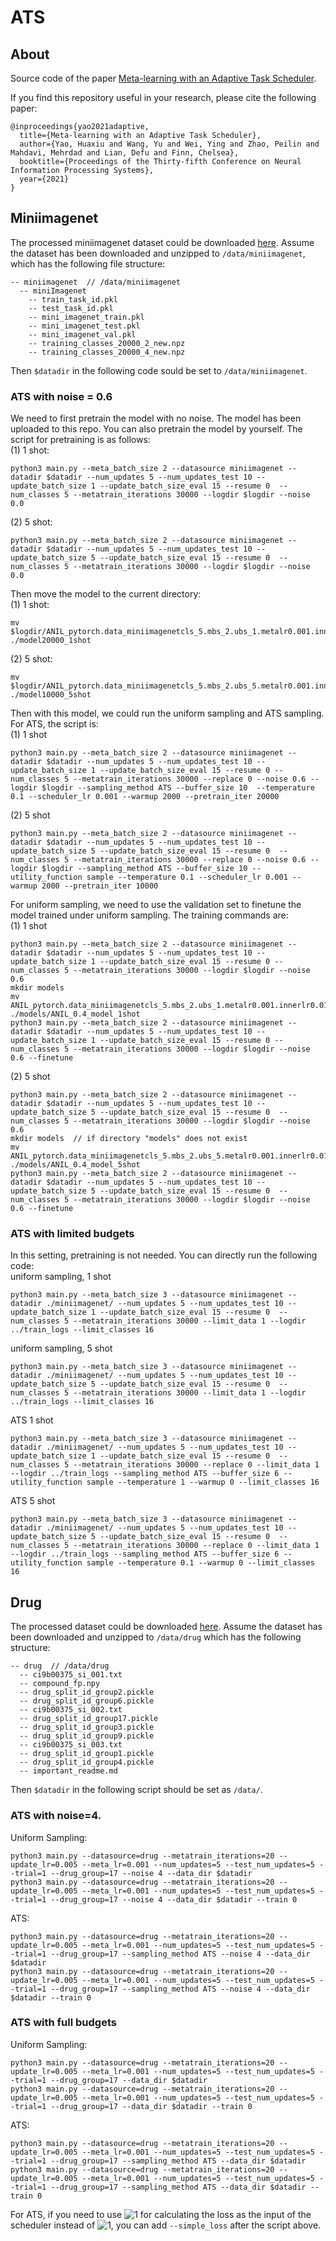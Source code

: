 # ATS

## About
Source code of the paper [Meta-learning with an Adaptive Task Scheduler](https://arxiv.org/abs/xxx).


If you find this repository useful in your research, please cite the following paper:
```
@inproceedings{yao2021adaptive,
  title={Meta-learning with an Adaptive Task Scheduler},
  author={Yao, Huaxiu and Wang, Yu and Wei, Ying and Zhao, Peilin and Mahdavi, Mehrdad and Lian, Defu and Finn, Chelsea},
  booktitle={Proceedings of the Thirty-fifth Conference on Neural Information Processing Systems},
  year={2021} 
}
```


## Miniimagenet
The processed miniimagenet dataset could be downloaded [here](https://drive.google.com/file/d/10-l1GWesRIoToxFAO9_f2hAd6mVc9ns7/view?usp=sharing). Assume the dataset has been downloaded and unzipped to `/data/miniimagenet`, which has the following file structure:
```
-- miniimagenet  // /data/miniimagenet
  -- miniImagenet
    -- train_task_id.pkl
    -- test_task_id.pkl
    -- mini_imagenet_train.pkl
    -- mini_imagenet_test.pkl
    -- mini_imagenet_val.pkl
    -- training_classes_20000_2_new.npz
    -- training_classes_20000_4_new.npz
```
Then `$datadir` in the following code sould be set to `/data/miniimagenet`. 


### ATS with noise = 0.6
We need to first pretrain the model with no noise. The model has been uploaded to this repo. You can also pretrain the model by yourself. The script for pretraining is as follows:  
(1) 1 shot: 
```
python3 main.py --meta_batch_size 2 --datasource miniimagenet --datadir $datadir --num_updates 5 --num_updates_test 10 --update_batch_size 1 --update_batch_size_eval 15 --resume 0  --num_classes 5 --metatrain_iterations 30000 --logdir $logdir --noise 0.0
```
(2) 5 shot:
```
python3 main.py --meta_batch_size 2 --datasource miniimagenet --datadir $datadir --num_updates 5 --num_updates_test 10 --update_batch_size 5 --update_batch_size_eval 15 --resume 0  --num_classes 5 --metatrain_iterations 30000 --logdir $logdir --noise 0.0
```

Then move the model to the current directory:  
(1) 1 shot:
```
mv $logdir/ANIL_pytorch.data_miniimagenetcls_5.mbs_2.ubs_1.metalr0.001.innerlr0.01.hidden32/model20000 ./model20000_1shot
```
(2) 5 shot:
```
mv $logdir/ANIL_pytorch.data_miniimagenetcls_5.mbs_2.ubs_5.metalr0.001.innerlr0.01.hidden32/model10000 ./model10000_5shot
```

Then with this model, we could run the uniform sampling and ATS sampling. 
For ATS, the script is:  
(1) 1 shot
```
python3 main.py --meta_batch_size 2 --datasource miniimagenet --datadir $datadir --num_updates 5 --num_updates_test 10 --update_batch_size 1 --update_batch_size_eval 15 --resume 0 --num_classes 5 --metatrain_iterations 30000 --replace 0 --noise 0.6 --logdir $logdir --sampling_method ATS --buffer_size 10  --temperature 0.1 --scheduler_lr 0.001 --warmup 2000 --pretrain_iter 20000
```
(2) 5 shot
```
python3 main.py --meta_batch_size 2 --datasource miniimagenet --datadir $datadir --num_updates 5 --num_updates_test 10 --update_batch_size 5 --update_batch_size_eval 15 --resume 0  --num_classes 5 --metatrain_iterations 30000 --replace 0 --noise 0.6 --logdir $logdir --sampling_method ATS --buffer_size 10 --utility_function sample --temperature 0.1 --scheduler_lr 0.001 --warmup 2000 --pretrain_iter 10000
```

For uniform sampling, we need to use the validation set to finetune the model trained under uniform sampling. The training commands are:  
(1) 1 shot
```
python3 main.py --meta_batch_size 2 --datasource miniimagenet --datadir $datadir --num_updates 5 --num_updates_test 10 --update_batch_size 1 --update_batch_size_eval 15 --resume 0 --num_classes 5 --metatrain_iterations 30000 --logdir $logdir --noise 0.6
mkdir models
mv ANIL_pytorch.data_miniimagenetcls_5.mbs_2.ubs_1.metalr0.001.innerlr0.01.hidden32_noise0.6/model30000 ./models/ANIL_0.4_model_1shot
python3 main.py --meta_batch_size 2 --datasource miniimagenet --datadir $datadir --num_updates 5 --num_updates_test 10 --update_batch_size 1 --update_batch_size_eval 15 --resume 0 --num_classes 5 --metatrain_iterations 30000 --logdir $logdir --noise 0.6 --finetune
```
(2) 5 shot
```
python3 main.py --meta_batch_size 2 --datasource miniimagenet --datadir $datadir --num_updates 5 --num_updates_test 10 --update_batch_size 5 --update_batch_size_eval 15 --resume 0  --num_classes 5 --metatrain_iterations 30000 --logdir $logdir --noise 0.6
mkdir models  // if directory "models" does not exist
mv ANIL_pytorch.data_miniimagenetcls_5.mbs_2.ubs_5.metalr0.001.innerlr0.01.hidden32_noise0.6/model30000 ./models/ANIL_0.4_model_5shot
python3 main.py --meta_batch_size 2 --datasource miniimagenet --datadir $datadir --num_updates 5 --num_updates_test 10 --update_batch_size 5 --update_batch_size_eval 15 --resume 0  --num_classes 5 --metatrain_iterations 30000 --logdir $logdir --noise 0.6 --finetune
```





### ATS with limited budgets
In this setting, pretraining is not needed. You can directly run the following code:  
uniform sampling, 1 shot
```
python3 main.py --meta_batch_size 3 --datasource miniimagenet --datadir ./miniimagenet/ --num_updates 5 --num_updates_test 10 --update_batch_size 1 --update_batch_size_eval 15 --resume 0  --num_classes 5 --metatrain_iterations 30000 --limit_data 1 --logdir ../train_logs --limit_classes 16
```

uniform sampling, 5 shot
```
python3 main.py --meta_batch_size 3 --datasource miniimagenet --datadir ./miniimagenet/ --num_updates 5 --num_updates_test 10 --update_batch_size 5 --update_batch_size_eval 15 --resume 0  --num_classes 5 --metatrain_iterations 30000 --limit_data 1 --logdir ../train_logs --limit_classes 16
```
ATS 1 shot
```
python3 main.py --meta_batch_size 3 --datasource miniimagenet --datadir ./miniimagenet/ --num_updates 5 --num_updates_test 10 --update_batch_size 1 --update_batch_size_eval 15 --resume 0  --num_classes 5 --metatrain_iterations 30000 --replace 0 --limit_data 1 --logdir ../train_logs --sampling_method ATS --buffer_size 6 --utility_function sample --temperature 1 --warmup 0 --limit_classes 16
```

ATS 5 shot
```
python3 main.py --meta_batch_size 3 --datasource miniimagenet --datadir ./miniimagenet/ --num_updates 5 --num_updates_test 10 --update_batch_size 5 --update_batch_size_eval 15 --resume 0  --num_classes 5 --metatrain_iterations 30000 --replace 0 --limit_data 1 --logdir ../train_logs --sampling_method ATS --buffer_size 6 --utility_function sample --temperature 0.1 --warmup 0 --limit_classes 16
```



## Drug
The processed dataset could be downloaded [here](https://drive.google.com/file/d/1GQtES5pt7YD4MWdEqKqxJQW1-rpXhPWZ/view?usp=sharing).
Assume the dataset has been downloaded and unzipped to `/data/drug` which has the following structure:
```
-- drug  // /data/drug
  -- ci9b00375_si_001.txt  
  -- compound_fp.npy               
  -- drug_split_id_group2.pickle  
  -- drug_split_id_group6.pickle
  -- ci9b00375_si_002.txt  
  -- drug_split_id_group17.pickle  
  -- drug_split_id_group3.pickle  
  -- drug_split_id_group9.pickle
  -- ci9b00375_si_003.txt  
  -- drug_split_id_group1.pickle   
  -- drug_split_id_group4.pickle  
  -- important_readme.md
```
Then `$datadir` in the following script should be set as `/data/`.

### ATS with noise=4. 

Uniform Sampling:  
```
python3 main.py --datasource=drug --metatrain_iterations=20 --update_lr=0.005 --meta_lr=0.001 --num_updates=5 --test_num_updates=5 --trial=1 --drug_group=17 --noise 4 --data_dir $datadir
python3 main.py --datasource=drug --metatrain_iterations=20 --update_lr=0.005 --meta_lr=0.001 --num_updates=5 --test_num_updates=5 --trial=1 --drug_group=17 --noise 4 --data_dir $datadir --train 0
```
ATS:
```
python3 main.py --datasource=drug --metatrain_iterations=20 --update_lr=0.005 --meta_lr=0.001 --num_updates=5 --test_num_updates=5 --trial=1 --drug_group=17 --sampling_method ATS --noise 4 --data_dir $datadir
python3 main.py --datasource=drug --metatrain_iterations=20 --update_lr=0.005 --meta_lr=0.001 --num_updates=5 --test_num_updates=5 --trial=1 --drug_group=17 --sampling_method ATS --noise 4 --data_dir $datadir --train 0
```

### ATS with full budgets
Uniform Sampling:
```
python3 main.py --datasource=drug --metatrain_iterations=20 --update_lr=0.005 --meta_lr=0.001 --num_updates=5 --test_num_updates=5 --trial=1 --drug_group=17 --data_dir $datadir
python3 main.py --datasource=drug --metatrain_iterations=20 --update_lr=0.005 --meta_lr=0.001 --num_updates=5 --test_num_updates=5 --trial=1 --drug_group=17 --data_dir $datadir --train 0
```

ATS:
```
python3 main.py --datasource=drug --metatrain_iterations=20 --update_lr=0.005 --meta_lr=0.001 --num_updates=5 --test_num_updates=5 --trial=1 --drug_group=17 --sampling_method ATS --data_dir $datadir
python3 main.py --datasource=drug --metatrain_iterations=20 --update_lr=0.005 --meta_lr=0.001 --num_updates=5 --test_num_updates=5 --trial=1 --drug_group=17 --sampling_method ATS --data_dir $datadir --train 0
```

For ATS, if you need to use ![1](http://latex.codecogs.com/svg.latex?\theta_0) for calculating the loss as the input of the scheduler instead of ![1](http://latex.codecogs.com/svg.latex?\theta), you can add `--simple_loss` after the script above.  






